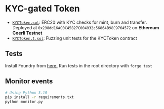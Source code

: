 # KYC-gated Token

-   [`KYCToken.sol`](src/KYCToken.sol): ERC20 with KYC checks for mint, burn and transfer. Deployed at `0x298dd16AC0C45827C004032c56864B98C9764572` on **Ethereum Goerli Testnet**
-   [`KYCToken.t.sol`](test/KYCToken.t.sol): Fuzzing unit tests for the KYCToken contract

## Tests

Install Foundry from [here.](https://book.getfoundry.sh/getting-started/installation)
Run tests in the root directory with `forge test`

## Monitor events

```bash
# Using Python 3.10
pip install -r requirements.txt
python monitor.py
```
